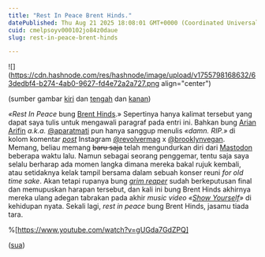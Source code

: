```yaml
---
title: "Rest In Peace Brent Hinds."
datePublished: Thu Aug 21 2025 18:08:01 GMT+0000 (Coordinated Universal Time)
cuid: cmelpsoyv000102jo84z0daue
slug: rest-in-peace-brent-hinds

---
```


![](https://cdn.hashnode.com/res/hashnode/image/upload/v1755798168632/63dedbf4-b274-4ab0-9627-fd4e72a2a727.png align="center")

(sumber gambar [kiri](https://www.kerrang.com/brent-hinds-mastodon-dies-atlanta-motorcycle-crash-aged-51-collision-wednesday-night) dan [tengah](https://www.vice.com/en/article/brent-hinds-former-mastodon-guitarist-reportedly-dead-after-motorcycle-accident/) dan [kanan](https://www.instagram.com/revolvermag/p/DNn5pGHRTbL/))

*«Rest In Peace* bung [Brent Hinds](https://en.wikipedia.org/wiki/Brent_Hinds).» Sepertinya hanya kalimat tersebut yang dapat saya tulis untuk mengawali paragraf pada entri ini. Bahkan bung [Arian Arifin](https://id.wikipedia.org/wiki/Arian13) *a.k.a.* [@aparatmati](https://www.instagram.com/aparatmati) pun hanya sanggup menulis *«damn. RIP.»* di kolom komentar [*post*](https://www.instagram.com/revolvermag/p/DNn5pGHRTbL/) Instagram [@revolvermag](http://instagram.com/revolvermag) x [@brooklynvegan](http://instagram.com/brooklynvegan). Memang, beliau memang <s>baru saja</s> telah mengundurkan diri dari [Mastodon](https://en.wikipedia.org/wiki/Mastodon_\(band\)) beberapa waktu lalu. Namun sebagai seorang penggemar, tentu saja saya selalu berharap ada momen langka dimana mereka bakal rujuk kembali, atau setidaknya kelak tampil bersama dalam sebuah konser reuni *for old time sake*. Akan tetapi rupanya bung [*grim reaper*](https://en.wikipedia.org/wiki/Grim_Reaper) sudah berkeputusan final dan memupuskan harapan tersebut, dan kali ini bung Brent Hinds akhirnya mereka ulang adegan tabrakan pada akhir *music video «*[*Show Yourself*](https://www.youtube.com/watch?v=gUGda7GdZPQ&t=166s)*»* di kehidupan nyata. Sekali lagi, *rest in peace* bung Brent Hinds, jasamu tiada tara.

%[https://www.youtube.com/watch?v=gUGda7GdZPQ] 

([sua](https://sua.ist))